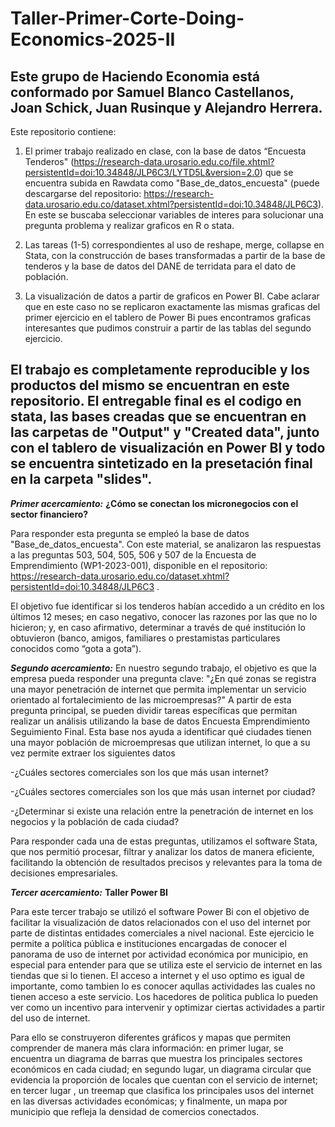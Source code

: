 # Taller-Primer-Corte-Doing-Economics-2025-II
Este grupo de Haciendo Economia está conformado por Samuel Blanco Castellanos, Joan Schick, Juan Rusinque y Alejandro Herrera.
--------------------------------------------------------------------------------------------------------------------------------------------------------------------
Este repositorio contiene:

1. El primer trabajo realizado en clase, con la base de datos “Encuesta Tenderos" (https://research-data.urosario.edu.co/file.xhtml?persistentId=doi:10.34848/JLP6C3/LYTD5L&version=2.0) que se encuentra subida en Rawdata como "Base_de_datos_encuesta" (puede descargarse del repositorio: https://research-data.urosario.edu.co/dataset.xhtml?persistentId=doi:10.34848/JLP6C3). En este se buscaba seleccionar variables de interes para solucionar una pregunta problema y realizar graficos en R o stata.

2. Las tareas (1-5) correspondientes al uso de reshape, merge, collapse en Stata, con la construcción de bases transformadas a partir de la base de tenderos y la base de datos del DANE de terridata para el dato de población.

3. La visualización de datos a partir de graficos en Power BI. Cabe aclarar que en este caso no se replicaron exactamente las mismas graficas del primer ejercicio en el tablero de Power Bi pues encontramos graficas interesantes que pudimos construir a partir de las tablas del segundo ejercicio.

El trabajo es completamente reproducible y los productos del mismo se encuentran en este repositorio. El entregable final es el codigo en stata, las bases creadas que se encuentran en las carpetas de "Output" y "Created data", junto con el tablero de visualización en Power BI y todo se encuentra sintetizado en la presetación final en la carpeta "slides".
--------------------------------------------------------------------------------------------------------------------------------------------------------------------
***Primer acercamiento:***
**¿Cómo se conectan los micronegocios con el sector financiero?**

Para responder esta pregunta se empleó la base de datos "Base_de_datos_encuesta". Con este material, se analizaron las respuestas a las preguntas 503, 504, 505, 506 y 507 de la Encuesta de Emprendimiento (WP1-2023-001), disponible en el repositorio: https://research-data.urosario.edu.co/dataset.xhtml?persistentId=doi:10.34848/JLP6C3 .

El objetivo fue identificar si los tenderos habían accedido a un crédito en los últimos 12 meses; en caso negativo, conocer las razones por las que no lo hicieron; y, en caso afirmativo, determinar a través de qué institución lo obtuvieron (banco, amigos, familiares o prestamistas particulares conocidos como “gota a gota”). 

***Segundo acercamiento:***
En nuestro segundo trabajo, el objetivo es que la empresa pueda responder una pregunta clave: "¿En qué zonas se registra una mayor penetración de internet que permita implementar un servicio orientado al fortalecimiento de las microempresas?"
A partir de esta pregunta principal, se pueden dividir tareas específicas que permitan realizar un análisis utilizando la base de datos Encuesta Emprendimiento Seguimiento Final. Esta base nos ayuda a identificar qué ciudades tienen una mayor población de microempresas que utilizan internet, lo que a su vez permite extraer los siguientes datos

  -¿Cuáles sectores comerciales son los que más usan internet?
  
  -¿Cuáles sectores comerciales son los que más usan internet por ciudad?
  
  -¿Determinar si existe una relación entre la penetración de internet en los negocios y la población de cada ciudad?

Para responder cada una de estas preguntas, utilizamos el software Stata, que nos permitió procesar, filtrar y analizar los datos de manera eficiente, facilitando la obtención de resultados precisos y relevantes para la toma de decisiones empresariales.

***Tercer acercamiento:***  **Taller Power BI**

Para este tercer trabajo se utilizó el software Power Bi con el objetivo de facilitar la visualización de datos relacionados con el uso del internet por parte de distintas entidades comerciales a nivel nacional. Este ejercicio le permite a  política pública e instituciones encargadas de conocer el panorama de uso de internet por actividad económica por municipio, en especial para entender para que se utiliza este el servicio de internet en las tiendas que si lo tienen. El acceso a internet y el uso optimo es igual de importante, como tambien lo es conocer aqullas actividades las cuales no tienen acceso a este servicio. Los hacedores de politica publica lo pueden ver como un incentivo para intervenir y optimizar ciertas actividades a partir del uso de internet.

Para ello se construyeron diferentes gráficos y mapas que permiten comprender de manera más clara información: en primer lugar, se encuentra un diagrama de barras que muestra los principales sectores económicos en cada ciudad; en segundo lugar, un diagrama circular que evidencia la proporción de locales que cuentan con el servicio de internet; en tercer lugar , un treemap que clasifica los principales usos del internet en las diversas actividades económicas; y finalmente, un mapa  por municipio que refleja  la densidad de comercios conectados. 
 

